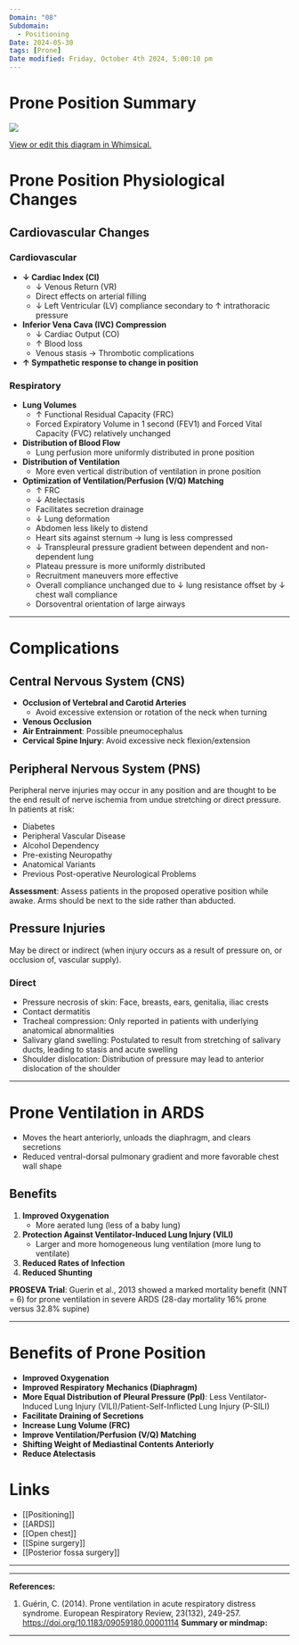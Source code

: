 ```yaml
---
Domain: "08"
Subdomain:
  - Positioning
Date: 2024-05-30
tags: [Prone]
Date modified: Friday, October 4th 2024, 5:00:10 pm
---
```


# Prone Position Summary

![](Pasted%20image%2020240707151700.png)

[View or edit this diagram in Whimsical.](https://whimsical.com/prone-positioning-SbYqrhR7EmRcTdzQYmuQQY?ref=chatgpt)

# Prone Position Physiological Changes

## Cardiovascular Changes

### Cardiovascular
- **↓ Cardiac Index (CI)**
  - ↓ Venous Return (VR)
  - Direct effects on arterial filling
  - ↓ Left Ventricular (LV) compliance secondary to ↑ intrathoracic pressure
- **Inferior Vena Cava (IVC) Compression**
  - ↓ Cardiac Output (CO)
  - ↑ Blood loss
  - Venous stasis → Thrombotic complications
- **↑ Sympathetic response to change in position**

### Respiratory
- **Lung Volumes**
  - ↑ Functional Residual Capacity (FRC)
  - Forced Expiratory Volume in 1 second (FEV1) and Forced Vital Capacity (FVC) relatively unchanged
- **Distribution of Blood Flow**
  - Lung perfusion more uniformly distributed in prone position
- **Distribution of Ventilation**
  - More even vertical distribution of ventilation in prone position
- **Optimization of Ventilation/Perfusion (V/Q) Matching**
  - ↑ FRC
  - ↓ Atelectasis
  - Facilitates secretion drainage
  - ↓ Lung deformation
  - Abdomen less likely to distend
  - Heart sits against sternum → lung is less compressed
  - ↓ Transpleural pressure gradient between dependent and non-dependent lung
  - Plateau pressure is more uniformly distributed
  - Recruitment maneuvers more effective
  - Overall compliance unchanged due to ↓ lung resistance offset by ↓ chest wall compliance
  - Dorsoventral orientation of large airways

---

# Complications

## Central Nervous System (CNS)
- **Occlusion of Vertebral and Carotid Arteries**
  - Avoid excessive extension or rotation of the neck when turning
- **Venous Occlusion**
- **Air Entrainment**: Possible pneumocephalus
- **Cervical Spine Injury**: Avoid excessive neck flexion/extension

## Peripheral Nervous System (PNS)

Peripheral nerve injuries may occur in any position and are thought to be the end result of nerve ischemia from undue stretching or direct pressure. In patients at risk:

- Diabetes
- Peripheral Vascular Disease
- Alcohol Dependency
- Pre-existing Neuropathy
- Anatomical Variants
- Previous Post-operative Neurological Problems

**Assessment**: Assess patients in the proposed operative position while awake. Arms should be next to the side rather than abducted.

## Pressure Injuries

May be direct or indirect (when injury occurs as a result of pressure on, or occlusion of, vascular supply).

### Direct
- Pressure necrosis of skin: Face, breasts, ears, genitalia, iliac crests
- Contact dermatitis
- Tracheal compression: Only reported in patients with underlying anatomical abnormalities
- Salivary gland swelling: Postulated to result from stretching of salivary ducts, leading to stasis and acute swelling
- Shoulder dislocation: Distribution of pressure may lead to anterior dislocation of the shoulder

---

# Prone Ventilation in ARDS

- Moves the heart anteriorly, unloads the diaphragm, and clears secretions
- Reduced ventral-dorsal pulmonary gradient and more favorable chest wall shape

## Benefits
1. **Improved Oxygenation**
   - More aerated lung (less of a baby lung)
2. **Protection Against Ventilator-Induced Lung Injury (VILI)**
   - Larger and more homogeneous lung ventilation (more lung to ventilate)
3. **Reduced Rates of Infection**
4. **Reduced Shunting**

**PROSEVA Trial**: Guerin et al., 2013 showed a marked mortality benefit (NNT = 6) for prone ventilation in severe ARDS (28-day mortality 16% prone versus 32.8% supine)

---

# Benefits of Prone Position

- **Improved Oxygenation**
- **Improved Respiratory Mechanics (Diaphragm)**
- **More Equal Distribution of Pleural Pressure (Ppl)**: Less Ventilator-Induced Lung Injury (VILI)/Patient-Self-Inflicted Lung Injury (P-SILI)
- **Facilitate Draining of Secretions**
- **Increase Lung Volume (FRC)**
- **Improve Ventilation/Perfusion (V/Q) Matching**
- **Shifting Weight of Mediastinal Contents Anteriorly**
- **Reduce Atelectasis**

# Links
- [[Positioning]]
- [[ARDS]]
- [[Open chest]]
- [[Spine surgery]]
- [[Posterior fossa surgery]]

---

---
**References:**

1. Guérin, C. (2014). Prone ventilation in acute respiratory distress syndrome. European Respiratory Review, 23(132), 249-257. https://doi.org/10.1183/09059180.00001114
**Summary or mindmap:**

---------------------------------------------------------------------------------------------
